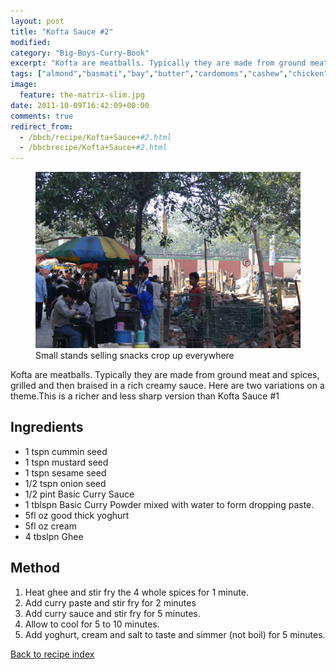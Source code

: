 ```yaml
---
layout: post
title: "Kofta Sauce #2"
modified:
category: "Big-Boys-Curry-Book"
excerpt: "Kofta are meatballs. Typically they are made from ground meat and spices, grilled and then"
tags: ["almond","basmati","bay","butter","cardomoms","cashew","chicken","cinnamon","cloves","cumin","ghee","lamb","mace","nuts","pepper","rice","saffron","turmeric"]
image:
  feature: the-matrix-slim.jpg
date: 2011-10-09T16:42:09+00:00
comments: true
redirect_from: 
  - /bbcb/recipe/Kofta+Sauce+#2.html
  - /bbcbrecipe/Kofta+Sauce+#2.html
---
```


<figure>
	<a href="/images/bbcb/pict1458.jpg" alt="Calcutta, Snacks, India" title="Calcutta, Snacks, India &#169; Ashley Kitson 12/09/2011"><img src="/images/bbcb/pict1458.jpg"/></a>
	<figcaption>Small stands selling snacks crop up everywhere</figcaption>
</figure>

Kofta are meatballs. Typically they are made from ground meat and spices, grilled and then braised in a rich creamy sauce. Here are two variations on a theme.This is a richer and less sharp version than Kofta Sauce #1
        
## Ingredients
        
<ul><li>1 tspn cummin seed</li><li>1 tspn mustard seed</li><li>1 tspn sesame seed</li><li>1/2 tspn onion seed</li><li>1/2 pint Basic Curry Sauce</li><li>1 tblspn Basic Curry Powder mixed with water to form dropping paste.</li><li>5fl oz good thick yoghurt</li><li>5fl oz cream</li><li>4 tbslpn Ghee</li></ul>
        
## Method

<ol><li>Heat ghee and stir fry the 4 whole spices for 1 minute.</li><li>Add curry paste and stir fry for 2 minutes</li><li>Add curry sauce and stir fry for 5 minutes.</li><li>Allow to cool for 5 to 10 minutes.</li><li>Add yoghurt, cream and salt to taste and simmer (not boil) for 5 minutes.</li></ol>   

<a href="/bbcb">Back to recipe index</a>      